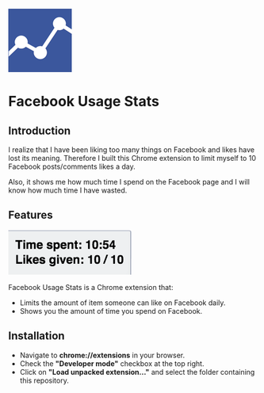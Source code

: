 ![Logo](icons/icon-128.png)

Facebook Usage Stats
======================

## Introduction

I realize that I have been liking too many things on Facebook and likes have lost its meaning. Therefore I built this Chrome extension to limit myself to 10 Facebook posts/comments likes a day.

Also, it shows me how much time I spend on the Facebook page and I will know how much time I have wasted.

## Features

![Screenshot](box.png)

Facebook Usage Stats is a Chrome extension that:
- Limits the amount of item someone can like on Facebook daily.
- Shows you the amount of time you spend on Facebook.

## Installation

- Navigate to **chrome://extensions** in your browser.
- Check the **"Developer mode"** checkbox at the top right.
- Click on **"Load unpacked extension..."** and select the folder containing this repository.
